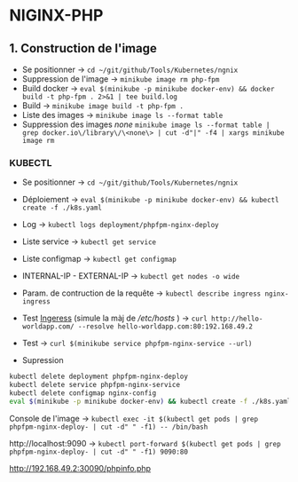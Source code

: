 # NIGINX-PHP

## 1. Construction de l'image


- Se positionner -> `cd ~/git/github/Tools/Kubernetes/ngnix`
- Suppression de l'image -> `minikube image rm php-fpm`
- Build docker -> `eval $(minikube -p minikube docker-env) && docker build -t php-fpm . 2>&1 | tee build.log`
- Build -> `minikube image build -t php-fpm .`
- Liste des images -> `minikube image ls --format table`
- Suppression des images *none* `minikube image ls --format table | grep docker.io\/library\/\<none\> | cut -d"|" -f4 | xargs minikube image rm`


### KUBECTL


- Se positionner -> `cd ~/git/github/Tools/Kubernetes/ngnix`
- Déploiement -> `eval $(minikube -p minikube docker-env) && kubectl create -f ./k8s.yaml`
- Log -> `kubectl logs deployment/phpfpm-nginx-deploy`
- Liste service -> `kubectl get service`
- Liste configmap -> `kubectl get configmap`
- INTERNAL-IP - EXTERNAL-IP -> `kubectl get nodes -o wide`
- Param. de contruction de la requête -> `kubectl describe ingress nginx-ingress`
- Test [Ingeress](https://blog.knoldus.com/how-to-create-ingress-rules-in-kubernetes-using-minikube/#what-is-ingress) (simule la màj de */etc/hosts* ) -> `curl http://hello-worldapp.com/ --resolve hello-worldapp.com:80:192.168.49.2`
- Test -> `curl $(minikube service phpfpm-nginx-service --url)`

- Supression

```bash
kubectl delete deployment phpfpm-nginx-deploy
kubectl delete service phpfpm-nginx-service
kubectl delete configmap nginx-config
eval $(minikube -p minikube docker-env) && kubectl create -f ./k8s.yaml
```

Console de l'image -> `kubectl exec -it $(kubectl get pods | grep phpfpm-nginx-deploy- | cut -d" " -f1) -- /bin/bash`


http://localhost:9090 -> `kubectl port-forward $(kubectl get pods | grep phpfpm-nginx-deploy- | cut -d" " -f1) 9090:80`


http://192.168.49.2:30090/phpinfo.php
